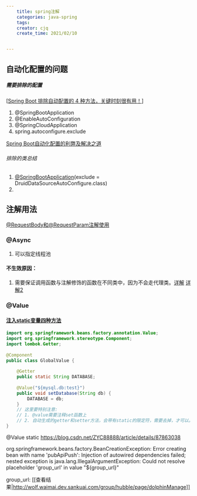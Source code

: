 ```yaml
---
    title: spring注解
    categories: java-spring
    tags:
    creator: cjq
    create_time: 2021/02/10


---
```


## 自动化配置的问题

##### 需要排除的配置

[[Spring Boot 排除自动配置的 4 种方法，关键时刻很有用！](https://www.cnblogs.com/javastack/p/12016212.html)]

1. @SpringBootApplication
2. @EnableAutoConfiguration
3. @SpringCloudApplication
4. spring.autoconfigure.exclude

[Spring Boot自动化配置的利弊及解决之道](https://blog.csdn.net/dyc87112/article/details/73739535)

###### 排除的类总结

1. [@SpringBootApplication](https://github.com/SpringBootApplication)(exclude = DruidDataSourceAutoConfigure.class)
2. 



## 注解用法

[@RequestBody和@RequestParam注解使用](https://blog.csdn.net/sqlgao22/article/details/100095433)

### @Async

1. 可以指定线程池

#### 不生效原因：

1. 需要保证调用函数与注解修饰的函数在不同类中，因为不会走代理类。[详解](https://blog.csdn.net/weixin_37760377/article/details/103627676) [详解2](https://blog.csdn.net/YoungLee16/article/details/88398045)



### @Value

#### [注入static变量四种方法](https://blog.csdn.net/ZYC88888/article/details/87863038)

```java
import org.springframework.beans.factory.annotation.Value;
import org.springframework.stereotype.Component;
import lombok.Getter;
 
@Component
public class GlobalValue {
 
    @Getter
    public static String DATABASE;
 
    @Value("${mysql.db:test}")
    public void setDatabase(String db) {
        DATABASE = db;
    }
  	// 这里要特别注意:
  	// 1. @value需要注释set函数上
  	// 2. 自动生成的getter和setter方法，会带有static的限定符，需要去掉，才可以。
}
```

@Value
static
https://blog.csdn.net/ZYC88888/article/details/87863038

org.springframework.beans.factory.BeanCreationException: Error creating bean with name 'pubApiPush': Injection of autowired dependencies failed; nested exception is java.lang.IllegalArgumentException: Could not resolve placeholder 'group_url' in value "${group_url}"

group_url: [[查看结果|http://wolf.waimai.dev.sankuai.com/group/hubble/page/dolphinManage]]